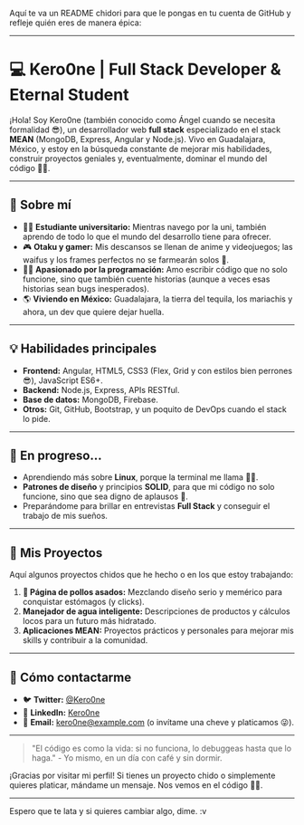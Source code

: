 Aquí te va un README chidori para que le pongas en tu cuenta de GitHub y refleje quién eres de manera épica:

---

# 💻 Kero0ne | Full Stack Developer & Eternal Student  

¡Hola! Soy Kero0ne (también conocido como Ángel cuando se necesita formalidad 😎), un desarrollador web **full stack** especializado en el stack **MEAN** (MongoDB, Express, Angular y Node.js). Vivo en Guadalajara, México, y estoy en la búsqueda constante de mejorar mis habilidades, construir proyectos geniales y, eventualmente, dominar el mundo del código 💾✨.

---

## 🎯 Sobre mí  
- 👨‍🎓 **Estudiante universitario:** Mientras navego por la uni, también aprendo de todo lo que el mundo del desarrollo tiene para ofrecer.  
- 🎮 **Otaku y gamer:** Mis descansos se llenan de anime y videojuegos; las waifus y los frames perfectos no se farmearán solos 👾.  
- 🧑‍💻 **Apasionado por la programación:** Amo escribir código que no solo funcione, sino que también cuente historias (aunque a veces esas historias sean bugs inesperados).  
- 🌎 **Viviendo en México:** Guadalajara, la tierra del tequila, los mariachis y ahora, un dev que quiere dejar huella.  

---

## 💡 Habilidades principales  
- **Frontend:** Angular, HTML5, CSS3 (Flex, Grid y con estilos bien perrones 😎), JavaScript ES6+.  
- **Backend:** Node.js, Express, APIs RESTful.  
- **Base de datos:** MongoDB, Firebase.  
- **Otros:** Git, GitHub, Bootstrap, y un poquito de DevOps cuando el stack lo pide.  

---

## 🚀 En progreso...  
- Aprendiendo más sobre **Linux**, porque la terminal me llama 👨‍💻.  
- **Patrones de diseño** y principios **SOLID**, para que mi código no solo funcione, sino que sea digno de aplausos 👏.  
- Preparándome para brillar en entrevistas **Full Stack** y conseguir el trabajo de mis sueños.  

---

## 🌟 Mis Proyectos  
Aquí algunos proyectos chidos que he hecho o en los que estoy trabajando:  

1. **🐔 Página de pollos asados:** Mezclando diseño serio y memérico para conquistar estómagos (y clicks).  
2. **Manejador de agua inteligente:** Descripciones de productos y cálculos locos para un futuro más hidratado.  
3. **Aplicaciones MEAN:** Proyectos prácticos y personales para mejorar mis skills y contribuir a la comunidad.  

---

## 💬 Cómo contactarme  
- 🐦 **Twitter:** [@Kero0ne](#)  
- 💼 **LinkedIn:** [Kero0ne](#)  
- 📧 **Email:** kero0ne@example.com (o invítame una cheve y platicamos 😜).  

---

> "El código es como la vida: si no funciona, lo debuggeas hasta que lo haga." - Yo mismo, en un día con café y sin dormir.  

¡Gracias por visitar mi perfil! Si tienes un proyecto chido o simplemente quieres platicar, mándame un mensaje. Nos vemos en el código 👾✨.  

--- 

Espero que te lata y si quieres cambiar algo, dime. :v
